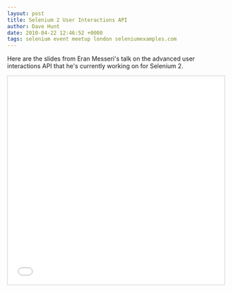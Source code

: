 ```yaml
---
layout: post
title: Selenium 2 User Interactions API
author: Dave Hunt
date: 2010-04-22 12:46:52 +0000
tags: selenium event meetup london seleniumexamples.com
---
```

Here are the slides from Eran Messeri's talk on the advanced user interactions
API that he's currently working on for Selenium 2.<!--more-->

<iframe src="//www.slideshare.net/slideshow/embed_code/key/v40gDESS6CQQ48" width="595" height="485" frameborder="0" marginwidth="0" marginheight="0" scrolling="no" style="border:1px solid #CCC; border-width:1px; margin-bottom:5px; max-width: 100%;" allowfullscreen> </iframe>
